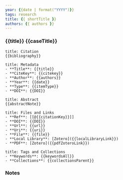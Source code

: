 ```yaml
---
year: {{date | format("YYYY")}}
tags: research
title: {{ shortTitle }}
authors: {{ authors }}
---
```


### {{title}} {{caseTitle}}

``` ad-info
title: Citation
{{bibliography}}
```

``` ad-info
title: Metadata
- **Title**: {{title}}
- **CiteKey**: {{citekey}}
- **Author**: {{authors}}
- **Year**: {{date}} 
- **Type**: {{itemType}} 
- **DOI**: {{DOI}}
```

```ad-quote
title: Abstract
{{abstractNote}}
```

```ad-abstract
title: Files and Links
- **Ref**: [[@{{citationKey}}]]
- **DOI**: {{DOI}}
- **Url**: {{url}}
- **Uri**: {{uri}}
- **File**: {{file}}
- **Local Library**: [Zotero]({{localLibraryLink}})
- **PDF**: [Zotero]({{pdfZoteroLink}})
```

```ad-note
title: Tags and Collections
- **Keywords**: {{keywordsAll}}
- **Collections**: {{collectionsParent}}
```

### Notes 


